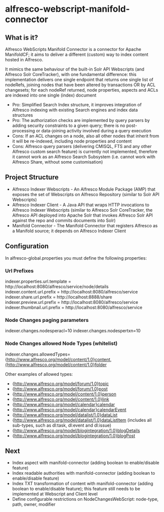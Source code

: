 alfresco-webscript-manifold-connector
=====================================

What is it?
---
Alfresco WebScripts Manifold Connector is a connector for Apache ManifoldCF; it aims to deliver a different (custom) way to index content hosted in Alfresco.

It mimics the same behaviour of the built-in Solr API Webscripts (and Alfresco Solr CoreTracker), with one fundamental difference: this implementation delivers one single endpoint that returns one single list of nodeRefs, joining nodes that have been altered by transactions OR by ACL changesets; for each nodeRef returned, node properties, aspects and ACLs are indexed into one single (index) document

- Pro: Simplified Search Index structure, it improves integration of Alfresco indexing with existing Search engines and index data structures
- Pro: The authorization checks are implemented by query parsers by adding security constraints to a given query; there is no post-processing or data-joining activity involved during a query execution
- Cons: If an ACL changes on a node, also all other nodes that inherit from it will be re-indexed, including node properties and content
- Cons: Alfresco query parsers (delivering CMISQL, FTS and any other Alfresco custom search feature) is currently not implemented, therefore it cannot work as an Alfresco Search Subsystem (i.e. cannot work with Alfresco Share, without some customisation)

Project Structure
---

- Alfresco Indexer Webscripts - An Alfresco Module Package (AMP) that exposes the set of Webscripts on Alfresco Repository (similar to Solr API Webscripts)
- Alfresco Indexer Client - A Java API that wraps HTTP invocations to Alfresco Indexer Webscripts (similar to Alfresco Solr CoreTracker, the Alfresco API deployed into Apache Solr that invokes Alfresco Solr API against the repo and commits documents into Solr)
- Manifold Connector - The Manifold Connector that registers Alfresco as a Manifold source; it depends on Alfresco Indexer Client

Configuration
---
In alfresco-global.properties you must define the following properties:

### Url Prefixes
indexer.properties.url.template = http://localhost:8080/alfresco/service/node/details
indexer.content.url.prefix = http://localhost:8080/alfresco/service
indexer.share.url.prefix = http://localhost:8888/share
indexer.preview.url.prefix = http://localhost:8080/alfresco/service
indexer.thumbnail.url.prefix = http://localhost:8080/alfresco/service

### Node Changes paging parameters
indexer.changes.nodesperacl=10
indexer.changes.nodespertxn=10

### Node Changes allowed Node Types (whitelist)
indexer.changes.allowedTypes={http://www.alfresco.org/model/content/1.0}content,{http://www.alfresco.org/model/content/1.0}folder

Other examples of allowed types:

* {http://www.alfresco.org/model/forum/1.0}topic
* {http://www.alfresco.org/model/forum/1.0}post
* {http://www.alfresco.org/model/content/1.0}person
* {http://www.alfresco.org/model/content/1.0}link
* {http://www.alfresco.org/model/calendar}calendar
* {http://www.alfresco.org/model/calendar}calendarEvent
* {http://www.alfresco.org/model/datalist/1.0}dataList
* {http://www.alfresco.org/model/datalist/1.0}dataListItem (includes all sub-types, such as dl:task, dl:event and dl:issue)
* {http://www.alfresco.org/model/blogintegration/1.0}blogDetails
* {http://www.alfresco.org/model/blogintegration/1.0}blogPost

Next
---
- Index aspect with manifold-connector (adding boolean to enable/disable feature)
- Index readable authorities with manifold-connector (adding boolean to enable/disable feature)
- Index TXT transformation of content with manifold-connector (adding boolean to enable/disable feature); this feature still needs to be implemented at Webscript and Client level
- Define configurable restrictions on NodeChangesWebScript: node-type, path, owner, modifier